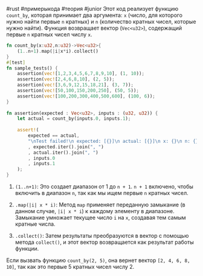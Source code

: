 #rust #примерыкода #теория #junior 
Этот код реализует функцию `count_by`, которая принимает два аргумента: `x` (число, для которого нужно найти первые `n` кратных) и `n` (количество кратных чисел, которые нужно найти). Функция возвращает вектор (`Vec<u32>`), содержащий первые `n` кратных чисел числу `x`.
```rust
fn count_by(x:u32,n:u32)->Vec<u32>{  
    (1..n+1).map(|i|x*i).collect()  
}
#[test]  
fn sample_tests() {  
    assertion(vec![1,2,3,4,5,6,7,8,9,10], (1, 10));  
    assertion(vec![2,4,6,8,10], (2, 5));  
    assertion(vec![3,6,9,12,15,18,21], (3, 7));  
    assertion(vec![50,100,150,200,250], (50, 5));  
    assertion(vec![100,200,300,400,500,600], (100, 6));  
}
  
fn assertion(expected : Vec<u32>, inputs : (u32, u32)) {  
    let actual = count_by(inputs.0, inputs.1);  
  
    assert!(  
        expected == actual,  
        "\nTest failed!\n expected: [{}]\n actual: [{}]\n x: {}\n n: {}\n"  
        , expected.iter().join(", ")  
        , actual.iter().join(", ")  
        , inputs.0  
        , inputs.1  
    );  
}
```


1. `(1..n+1)`: Это создает диапазон от 1 до `n + 1`. `n + 1` включено, чтобы включить в диапазон `n`, так как мы ищем первые `n` кратных чисел.
    
2. `.map(|i| x * i)`: Метод `map` применяет переданную замыкание (в данном случае, `|i| x * i`) к каждому элементу в диапазоне. Замыкание умножает текущее число `i` на `x`, создавая тем самым кратные числа.
    
3. `.collect()`: Затем результаты преобразуются в вектор с помощью метода `collect()`, и этот вектор возвращается как результат работы функции.

Если вызвать функцию `count_by(2, 5)`, она вернет вектор `[2, 4, 6, 8, 10]`, так как это первые 5 кратных чисел числу 2.
